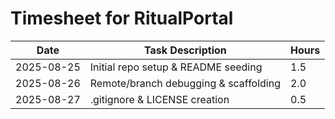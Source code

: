 # Timesheet for RitualPortal

| Date       | Task Description                        | Hours |
|------------|-----------------------------------------|-------|
| 2025-08-25 | Initial repo setup & README seeding     | 1.5   |
| 2025-08-26 | Remote/branch debugging & scaffolding   | 2.0   |
| 2025-08-27 | .gitignore & LICENSE creation           | 0.5   |
